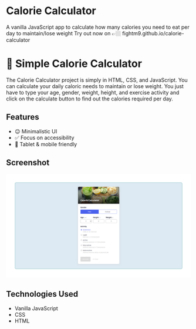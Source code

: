 # Calorie Calculator

A vanilla JavaScript app to calculate how many calories you need to eat per day to maintain/lose weight
Try out now on 👉🏼 fightm9.github.io/calorie-calculator

# 🥕 Simple Calorie Calculator

The Calorie Calculator project is simply in HTML, CSS, and JavaScript. You can calculate your daily caloric needs to maintain or lose weight. You just have to type your age, gender, weight, height, and exercise activity and click on the calculate button to find out the calories required per day. 

## Features

- 😉 Minimalistic UI 
- ✅ Focus on accessibility
- 📱 Tablet & mobile friendly

## Screenshot

![preview](./assets/preview.png)


## Technologies Used 

- Vanilla JavaScript
- CSS
- HTML



